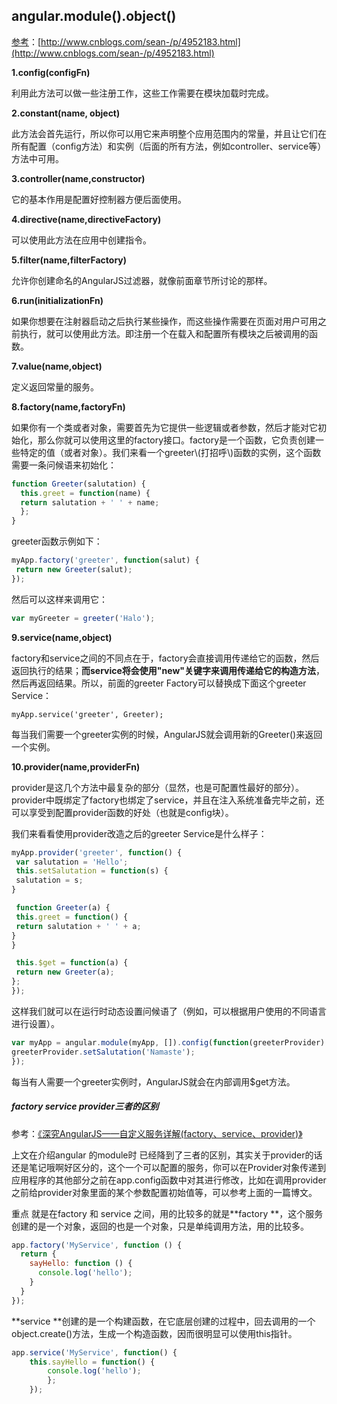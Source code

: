 ## angular.module\(\).object\(\)

[参考](http://www.cnblogs.com/sean-/p/4952183.html)：[http://www.cnblogs.com/sean-/p/4952183.html](http://www.cnblogs.com/sean-/p/4952183.html)

**1.config\(configFn\)**

利用此方法可以做一些注册工作，这些工作需要在模块加载时完成。

**2.constant\(name, object\)**

此方法会首先运行，所以你可以用它来声明整个应用范围内的常量，并且让它们在所有配置（config方法）和实例（后面的所有方法，例如controller、service等）方法中可用。

**3.controller\(name,constructor\)**

它的基本作用是配置好控制器方便后面使用。

**4.directive\(name,directiveFactory\)**

可以使用此方法在应用中创建指令。

**5.filter\(name,filterFactory\)**

允许你创建命名的AngularJS过滤器，就像前面章节所讨论的那样。

**6.run\(initializationFn\)**

如果你想要在注射器启动之后执行某些操作，而这些操作需要在页面对用户可用之前执行，就可以使用此方法。即注册一个在载入和配置所有模块之后被调用的函数。

**7.value\(name,object\)**

定义返回常量的服务。

**8.factory\(name,factoryFn\)**

如果你有一个类或者对象，需要首先为它提供一些逻辑或者参数，然后才能对它初始化，那么你就可以使用这里的factory接口。factory是一个函数，它负责创建一些特定的值（或者对象）。我们来看一个greeter\\(打招呼\\)函数的实例，这个函数需要一条问候语来初始化：

```js
function Greeter(salutation) {
  this.greet = function(name) {
  return salutation + ' ' + name;
  };
}
```

greeter函数示例如下：

```js
myApp.factory('greeter', function(salut) {
 return new Greeter(salut);
});
```

然后可以这样来调用它：

```js
var myGreeter = greeter('Halo');
```

**9.service\(name,object\)**

factory和service之间的不同点在于，factory会直接调用传递给它的函数，然后返回执行的结果；**而service将会使用"new"关键字来调用传递给它的构造方法**，然后再返回结果。所以，前面的greeter Factory可以替换成下面这个greeter Service：

```
myApp.service('greeter', Greeter);
```

每当我们需要一个greeter实例的时候，AngularJS就会调用新的Greeter\(\)来返回一个实例。

**10.provider\(name,providerFn\)**

provider是这几个方法中最复杂的部分（显然，也是可配置性最好的部分）。provider中既绑定了factory也绑定了service，并且在注入系统准备完毕之前，还可以享受到配置provider函数的好处（也就是config块）。

我们来看看使用provider改造之后的greeter Service是什么样子：

```js
myApp.provider('greeter', function() {
 var salutation = 'Hello';
 this.setSalutation = function(s) {
 salutation = s;
}

 function Greeter(a) {
 this.greet = function() {
 return salutation + ' ' + a;
}
}

 this.$get = function(a) {
 return new Greeter(a);
};
});
```

这样我们就可以在运行时动态设置问候语了（例如，可以根据用户使用的不同语言进行设置）。

```js
var myApp = angular.module(myApp, []).config(function(greeterProvider) {
greeterProvider.setSalutation('Namaste');
});
```

每当有人需要一个greeter实例时，AngularJS就会在内部调用$get方法。

##### factory service provider三者的区别

参考：[《深究AngularJS——自定义服务详解\(factory、service、provider\)》](http://blog.csdn.net/zcl_love_wx/article/details/51404390)

上文在介绍angular 的module时 已经降到了三者的区别，其实关于provider的话还是笔记哦啊好区分的，这个一个可以配置的服务，你可以在Provider对象传递到应用程序的其他部分之前在app.config函数中对其进行修改，比如在调用provider之前给provider对象里面的某个参数配置初始值等，可以参考上面的一篇博文。

重点 就是在factory 和 service 之间，用的比较多的就是**factory **，这个服务创建的是一个对象，返回的也是一个对象，只是单纯调用方法，用的比较多。

```js
app.factory('MyService', function () {
  return {
    sayHello: function () {
      console.log('hello');
    }
  }
});
```

**service **创建的是一个构建函数，在它底层创建的过程中，回去调用的一个object.create\(\)方法，生成一个构造函数，因而很明显可以使用this指针。

```js
app.service('MyService', function() {
    this.sayHello = function() {
        console.log('hello');
        };
    });
```



